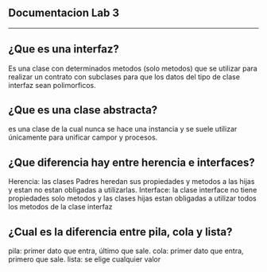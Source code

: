 Documentacion Lab 3
-------------------
-------------------
 ¿Que es una interfaz?
 ----------------------
 
 Es una clase con determinados  metodos (solo metodos) que se utilizar para realizar un contrato con subclases para que los datos del tipo 
 de clase interfaz sean polimorficos.
 
 ¿Que es una clase abstracta?
-----------------------------

es una clase de la cual nunca se hace una instancia y se suele utilizar únicamente para unificar campor y procesos.

¿Que diferencia hay entre herencia e interfaces?
-------------------------------------------------

 Herencia: las clases Padres heredan sus propiedades y metodos a las hijas y estan no estan obligadas a utilizarlas.
 Interface: la clase interface no tiene propiedades solo metodos y las clases hijas estan obligadas a utilizar todos los metodos de la clase interfaz
 
 ¿Cual es la diferencia entre pila, cola y lista?
 ------------------------------------------------
 
 pila: primer dato que entra, último que sale.
 cola: primer dato que entra, primero que sale.
 lista: se elige cualquier valor
